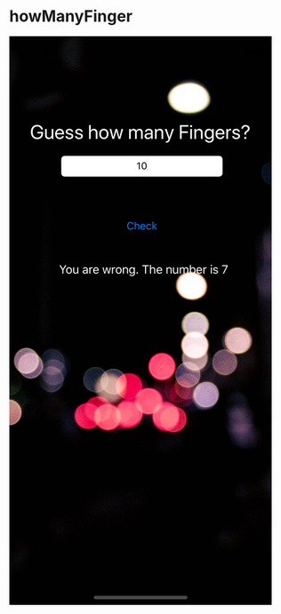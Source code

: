 # howManyFinger

![screenshot]( https://github.com/BbekShr/howManyFinger/blob/master/Simulator%20Screen%20Shot%20-%20iPhone%20X%20-%202019-02-08%20at%2023.32.41.png)
